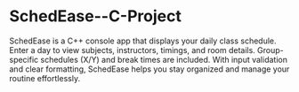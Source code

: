 # SchedEase--C-Project
SchedEase is a C++ console app that displays your daily class schedule. Enter a day to view subjects, instructors, timings, and room details. Group-specific schedules (X/Y) and break times are included. With input validation and clear formatting, SchedEase helps you stay organized and manage your routine effortlessly.
